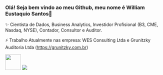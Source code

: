### Olá! Seja bem vindo ao meu Github, meu nome é William Eustaquio Santos👋

✨ Cientista de Dados, Business Analytics, Investidor Profisional (B3, CME, Nasdaq, NYSE), Contador, Consultor e Auditor.

⚡ Trabalho Atualmente nas empresa: WES Consulting Ltda e Grunitzky Auditoria Ltda (https://grunitzky.com.br)


<img widt='50' height='50' src="https://cdn.jsdelivr.net/gh/devicons/devicon/icons/adonisjs/adonisjs-original.svg" />

<img src="https://cdn.jsdelivr.net/gh/devicons/devicon/icons/adonisjs/adonisjs-original.svg" />
          
          
          

<!--
**WilliamESantos/WilliamESantos** is a ✨ _special_ ✨ repository because its `README.md` (this file) appears on your GitHub profile.

Here are some ideas to get you started:

![image](https://github.com/WilliamESantos/WilliamESantos/assets/133704736/10105271-f9b2-4fd8-932a-d1f76c770c6f)

- 🔭 I’m currently working on ...
- 🌱 I’m currently learning ...
- 👯 I’m looking to collaborate on ...
- 🤔 I’m looking for help with ...
- 💬 Ask me about ...
- 📫 How to reach me: ...
- 😄 Pronouns: ...
- ⚡ Fun fact: ...
-->
